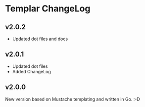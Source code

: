 Templar ChangeLog
=================

v2.0.2
------

* Updated dot files and docs


v2.0.1
------

* Updated dot files
* Added ChangeLog


v2.0.0
------

New version based on Mustache templating and written in Go. :-D
